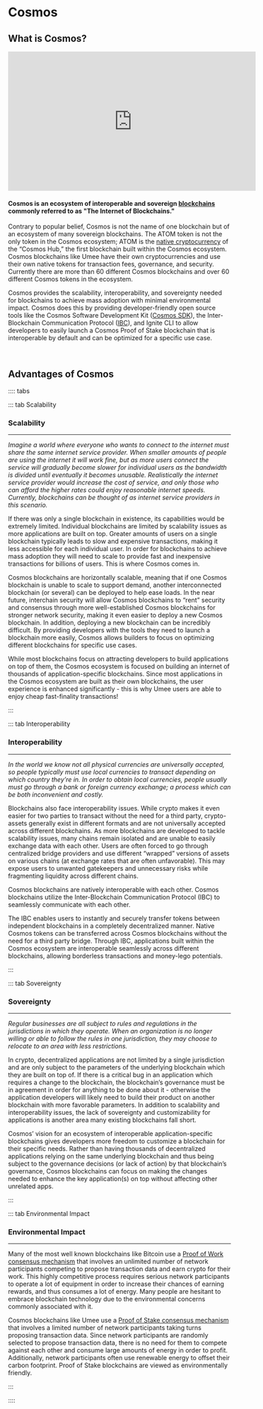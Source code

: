 # Cosmos

## What is Cosmos?

<iframe width="560" height="315" src="https://www.youtube.com/embed/9XFAchzju9Y" title="YouTube video player" frameborder="0" allow="accelerometer; autoplay; clipboard-write; encrypted-media; gyroscope; picture-in-picture" allowfullscreen></iframe>

#### Cosmos is an ecosystem of interoperable and sovereign [blockchains](/learn-the-basics/blockchain-basics/what-is-blockchain) commonly referred to as "The Internet of Blockchains."

Contrary to popular belief, Cosmos is not the name of one blockchain but of an ecosystem of many sovereign blockchains. The ATOM token is not the only token in the Cosmos ecosystem; ATOM is the [native cryptocurrency](/learn-the-basics/crypto-basics/types-of-crypto) of the “Cosmos Hub,” the first blockchain built within the Cosmos ecosystem. Cosmos blockchains like Umee have their own cryptocurrencies and use their own native tokens for transaction fees, governance, and security. Currently there are more than 60 different Cosmos blockchains and over 60 different Cosmos tokens in the ecosystem.

Cosmos provides the scalability, interoperability, and sovereignty needed for blockchains to achieve mass adoption with minimal environmental impact. Cosmos does this by providing developer-friendly open source tools like the Cosmos Software Development Kit ([Cosmos SDK](https://v1.cosmos.network/sdk)), the Inter-Blockchain Communication Protocol ([IBC](https://ibc.cosmos.network/)), and Ignite CLI to allow developers to easily launch a Cosmos Proof of Stake blockchain that is interoperable by default and can be optimized for a specific use case. 

<br>

## Advantages of Cosmos

:::: tabs

::: tab Scalability

### Scalability

****

*Imagine a world where everyone who wants to connect to the internet must share the same internet service provider. When smaller amounts of people are using the internet it will work fine, but as more users connect the service will gradually become slower for individual users as the bandwidth is divided until eventually it becomes unusable. Realistically the internet service provider would increase the cost of service, and only those who can afford the higher rates could enjoy reasonable internet speeds. Currently, blockchains can be thought of as internet service providers in this scenario.*

If there was only a single blockchain in existence, its capabilities would be extremely limited. Individual blockchains are limited by scalability issues as more applications are built on top. Greater amounts of users on a single blockchain typically leads to slow and expensive transactions, making it less accessible for each individual user. In order for blockchains to achieve mass adoption they will need to scale to provide fast and inexpensive transactions for billions of users. This is where Cosmos comes in.

Cosmos blockchains are horizontally scalable, meaning that if one Cosmos blockchain is unable to scale to support demand, another interconnected blockchain (or several) can be deployed to help ease loads. In the near future, interchain security will allow Cosmos blockchains to “rent” security and consensus through more well-established Cosmos blockchains for stronger network security, making it even easier to deploy a new Cosmos blockchain. In addition, deploying a new blockchain can be incredibly difficult. By providing developers with the tools they need to launch a blockchain more easily, Cosmos allows builders to focus on optimizing different blockchains for specific use cases. 

While most blockchains focus on attracting developers to build applications on top of them, the Cosmos ecosystem is focused on building an internet of thousands of application-specific blockchains. Since most applications in the Cosmos ecosystem are built as their own blockchains, the user experience is enhanced significantly - this is why Umee users are able to enjoy cheap fast-finality transactions!

:::

::: tab Interoperability

### Interoperability

****

*In the world we know not all physical currencies are universally accepted, so people typically must use local currencies to transact depending on which country they’re in. In order to obtain local currencies, people usually must go through a bank or foreign currency exchange; a process which can be both inconvenient and costly.*

Blockchains also face interoperability issues. While crypto makes it even easier for two parties to transact without the need for a third party, crypto-assets generally exist in different formats and are not universally accepted across different blockchains. As more blockchains are developed to tackle scalability issues, many chains remain isolated and are unable to easily exchange data with each other. Users are often forced to go through centralized bridge providers and use different “wrapped” versions of assets on various chains (at exchange rates that are often unfavorable). This may expose users to unwanted gatekeepers and unnecessary risks while fragmenting liquidity across different chains.

Cosmos blockchains are natively interoperable with each other. Cosmos blockchains utilize the Inter-Blockchain Communication Protocol (IBC) to seamlessly communicate with each other. 

The IBC enables users to instantly and securely transfer tokens between independent blockchains in a completely decentralized manner. Native Cosmos tokens can be transferred across Cosmos blockchains without the need for a third party bridge. Through IBC, applications built within the Cosmos ecosystem are interoperable seamlessly across different blockchains, allowing borderless transactions and money-lego potentials. 

:::

::: tab Sovereignty

### Sovereignty

****

*Regular businesses are all subject to rules and regulations in the jurisdictions in which they operate. When an organization is no longer willing or able to follow the rules in one jurisdiction, they may choose to relocate to an area with less restrictions.*

In crypto, decentralized applications are not limited by a single jurisdiction and are only subject to the parameters of the underlying blockchain which they are built on top of. If there is a critical bug in an application which requires a change to the blockchain, the blockchain’s governance must be in agreement in order for anything to be done about it - otherwise the application developers will likely need to build their product on another blockchain with more favorable parameters. In addition to scalability and interoperability issues, the lack of sovereignty and customizability for applications is another area many existing blockchains fall short.

Cosmos’ vision for an ecosystem of interoperable application-specific blockchains gives developers more freedom to customize a blockchain for their specific needs. Rather than having thousands of decentralized applications relying on the same underlying blockchain and thus being subject to the governance decisions (or lack of action) by that blockchain’s governance, Cosmos blockchains can focus on making the changes needed to enhance the key application(s) on top without affecting other unrelated apps. 

:::

::: tab Environmental Impact

### Environmental Impact

****

Many of the most well known blockchains like Bitcoin use a [Proof of Work consensus mechanism](/learn-the-basics/blockchain-basics/types-of-blockchains) that involves an unlimited number of network participants competing to propose transaction data and earn crypto for their work. This highly competitive process requires serious network participants to operate a lot of equipment in order to increase their chances of earning rewards, and thus consumes a lot of energy. Many people are hesitant to embrace blockchain technology due to the environmental concerns commonly associated with it.

Cosmos blockchains like Umee use a [Proof of Stake consensus mechanism](/learn-the-basics/blockchain-basics/types-of-blockchains) that involves a limited number of network participants taking turns proposing transaction data. Since network participants are randomly selected to propose transaction data, there is no need for them to compete against each other and consume large amounts of energy in order to profit. Additionally, network participants often use renewable energy to offset their carbon footprint. Proof of Stake blockchains are viewed as environmentally friendly.

:::

::::